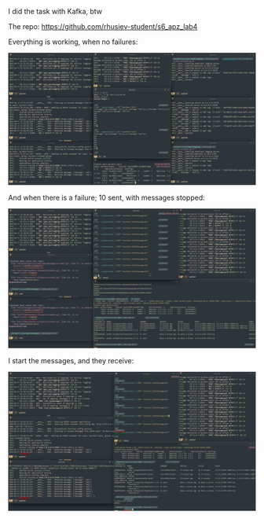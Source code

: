 I did the task with Kafka, btw

The repo: https://github.com/rhusiev-student/s6_apz_lab4

Everything is working, when no failures:

![working](img/working.png)

And when there is a failure; 10 sent, with messages stopped:

![sent_10](img/sent_10.png)

I start the messages, and they receive:

![received_10](img/received_10.png)
